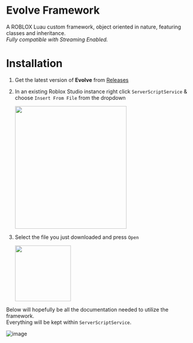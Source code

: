 # Evolve Framework
A ROBLOX Luau custom framework, object oriented in nature, featuring classes and inheritance.\
*Fully compatible with Streaming Enabled.*


# Installation

1. Get the latest version of **Evolve** from [Releases](https://github.com/1Humza/evolve-framework/releases)
2. In an existing Roblox Studio instance right click `ServerScriptService` & choose `Insert From File` from the dropdown
    
    <img src="https://user-images.githubusercontent.com/70859111/128649899-18b58449-a42e-405b-a8fb-eb50598cdbbe.png" width="300" height="330">
3. Select the file you just downloaded and press `Open`
    
    <img src="https://user-images.githubusercontent.com/70859111/128650065-3833cd49-adaa-405c-bfe6-5928fc84fa29.png" width="150" height="150">
    
Below will hopefully be all the documentation needed to utilize the framework. \
Everything will be kept within `ServerScriptService`.

![image](https://user-images.githubusercontent.com/70859111/136673922-497a53b9-709a-421f-bd7b-343db5e6e15d.png)
